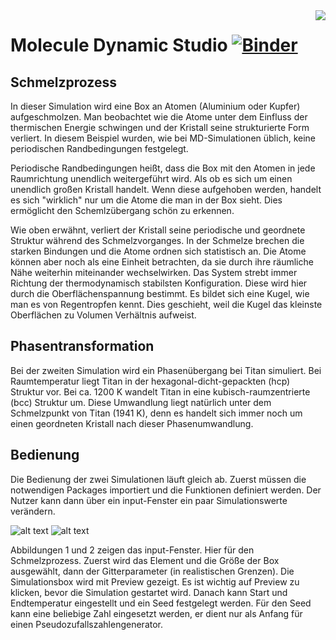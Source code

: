 <img src="icon.png" align="right" />

# Molecule Dynamic Studio [![Binder](https://mybinder.org/badge_logo.svg)](https://mybinder.org/v2/gh/wen123war/Elite_Presentation.git/HEAD)

## Schmelzprozess
In dieser Simulation wird eine Box an Atomen (Aluminium oder Kupfer) aufgeschmolzen. Man beobachtet wie die Atome unter dem Einfluss der thermischen Energie schwingen und der Kristall seine strukturierte Form verliert. In diesem Beispiel wurden, wie bei MD-Simulationen üblich, keine periodischen Randbedingungen festgelegt. 

Periodische Randbedingungen heißt, dass die Box mit den Atomen in jede Raumrichtung unendlich weitergeführt wird. Als ob es sich um einen unendlich großen Kristall handelt. Wenn diese aufgehoben werden, handelt es sich "wirklich" nur um die Atome die man in der Box sieht. Dies ermöglicht den Schemlzübergang schön zu erkennen. 

Wie oben erwähnt, verliert der Kristall seine periodische und geordnete Struktur während des Schmelzvorganges. In der Schmelze brechen die starken Bindungen und die Atome ordnen sich statistisch an. Die Atome können aber noch als eine Einheit betrachten, da sie durch ihre räumliche Nähe weiterhin miteinander wechselwirken. Das System strebt immer Richtung der thermodynamisch stabilsten Konfiguration. Diese wird hier durch die Oberflächenspannung bestimmt. Es bildet sich eine Kugel, wie man es von Regentropfen kennt. Dies geschieht, weil die Kugel das kleinste Oberflächen zu Volumen Verhältnis aufweist. 

## Phasentransformation
Bei der zweiten Simulation wird ein Phasenübergang bei Titan simuliert. Bei Raumtemperatur liegt Titan in der hexagonal-dicht-gepackten (hcp) Struktur vor. Bei ca. 1200 K wandelt Titan in eine kubisch-raumzentrierte (bcc) Struktur um. Diese Umwandlung liegt natürlich unter dem Schmelzpunkt von Titan (1941 K), denn es handelt sich immer noch um einen geordneten Kristall nach dieser Phasenumwandlung. 

## Bedienung 
Die Bedienung der zwei Simulationen läuft gleich ab. Zuerst müssen die notwendigen Packages importiert und die Funktionen definiert werden. Der Nutzer kann dann über ein input-Fenster ein paar Simulationswerte verändern. 

![alt text](image1.png "Input 1")
![alt text](image2.png "Input 2")


Abbildungen 1 und 2 zeigen das input-Fenster. Hier für den Schmelzprozess. Zuerst wird das Element und die Größe der Box ausgewählt, dann der Gitterparameter (in realistischen Grenzen). Die Simulationsbox wird mit Preview gezeigt. Es ist wichtig auf Preview zu klicken, bevor die Simulation gestartet wird. Danach kann Start und Endtemperatur eingestellt und ein Seed festgelegt werden. Für den Seed kann eine beliebige Zahl eingesetzt werden, er dient nur als Anfang für einen Pseudozufallszahlengenerator. 


